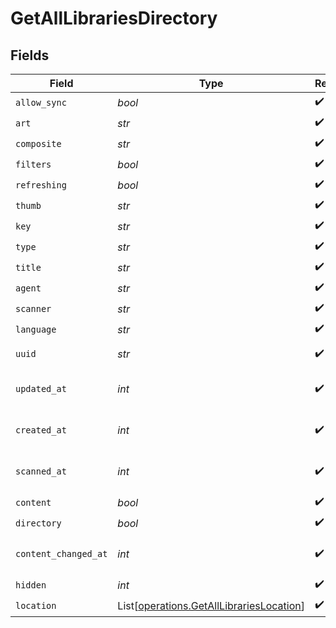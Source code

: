 # GetAllLibrariesDirectory


## Fields

| Field                                                                                          | Type                                                                                           | Required                                                                                       | Description                                                                                    | Example                                                                                        |
| ---------------------------------------------------------------------------------------------- | ---------------------------------------------------------------------------------------------- | ---------------------------------------------------------------------------------------------- | ---------------------------------------------------------------------------------------------- | ---------------------------------------------------------------------------------------------- |
| `allow_sync`                                                                                   | *bool*                                                                                         | :heavy_check_mark:                                                                             | N/A                                                                                            | true                                                                                           |
| `art`                                                                                          | *str*                                                                                          | :heavy_check_mark:                                                                             | N/A                                                                                            | /:/resources/movie-fanart.jpg                                                                  |
| `composite`                                                                                    | *str*                                                                                          | :heavy_check_mark:                                                                             | N/A                                                                                            | /library/sections/1/composite/1705615584                                                       |
| `filters`                                                                                      | *bool*                                                                                         | :heavy_check_mark:                                                                             | N/A                                                                                            | true                                                                                           |
| `refreshing`                                                                                   | *bool*                                                                                         | :heavy_check_mark:                                                                             | N/A                                                                                            | false                                                                                          |
| `thumb`                                                                                        | *str*                                                                                          | :heavy_check_mark:                                                                             | N/A                                                                                            | /:/resources/movie.png                                                                         |
| `key`                                                                                          | *str*                                                                                          | :heavy_check_mark:                                                                             | N/A                                                                                            | 1                                                                                              |
| `type`                                                                                         | *str*                                                                                          | :heavy_check_mark:                                                                             | N/A                                                                                            | movie                                                                                          |
| `title`                                                                                        | *str*                                                                                          | :heavy_check_mark:                                                                             | N/A                                                                                            | Movies                                                                                         |
| `agent`                                                                                        | *str*                                                                                          | :heavy_check_mark:                                                                             | N/A                                                                                            | tv.plex.agents.movie                                                                           |
| `scanner`                                                                                      | *str*                                                                                          | :heavy_check_mark:                                                                             | N/A                                                                                            | Plex Movie                                                                                     |
| `language`                                                                                     | *str*                                                                                          | :heavy_check_mark:                                                                             | N/A                                                                                            | en-US                                                                                          |
| `uuid`                                                                                         | *str*                                                                                          | :heavy_check_mark:                                                                             | N/A                                                                                            | 322a231a-b7f7-49f5-920f-14c61199cd30                                                           |
| `updated_at`                                                                                   | *int*                                                                                          | :heavy_check_mark:                                                                             | Unix epoch datetime in seconds                                                                 | 1556281940                                                                                     |
| `created_at`                                                                                   | *int*                                                                                          | :heavy_check_mark:                                                                             | Unix epoch datetime in seconds                                                                 | 1556281940                                                                                     |
| `scanned_at`                                                                                   | *int*                                                                                          | :heavy_check_mark:                                                                             | Unix epoch datetime in seconds                                                                 | 1556281940                                                                                     |
| `content`                                                                                      | *bool*                                                                                         | :heavy_check_mark:                                                                             | N/A                                                                                            | true                                                                                           |
| `directory`                                                                                    | *bool*                                                                                         | :heavy_check_mark:                                                                             | N/A                                                                                            | true                                                                                           |
| `content_changed_at`                                                                           | *int*                                                                                          | :heavy_check_mark:                                                                             | Unix epoch datetime in seconds                                                                 | 1556281940                                                                                     |
| `hidden`                                                                                       | *int*                                                                                          | :heavy_check_mark:                                                                             | N/A                                                                                            | 0                                                                                              |
| `location`                                                                                     | List[[operations.GetAllLibrariesLocation](../../models/operations/getalllibrarieslocation.md)] | :heavy_check_mark:                                                                             | N/A                                                                                            |                                                                                                |